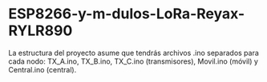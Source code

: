 # ESP8266-y-m-dulos-LoRa-Reyax-RYLR890
La estructura del proyecto asume que tendrás archivos .ino separados para cada nodo: TX_A.ino, TX_B.ino, TX_C.ino (transmisores), Movil.ino (móvil) y Central.ino (central).
